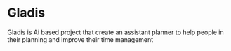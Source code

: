 # Gladis
Gladis is Ai based project that create an assistant planner to help people in their planning and improve their time management
